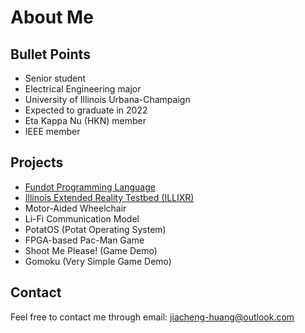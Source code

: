 # About Me

## Bullet Points

* Senior student
* Electrical Engineering major
* University of Illinois Urbana-Champaign
* Expected to graduate in 2022
* Eta Kappa Nu (HKN) member
* IEEE member

## Projects

* [Fundot Programming Language](https://fundot.github.io/fundot/)
* [Illinois Extended Reality Testbed (ILLIXR)](https://illixr.github.io/)
* Motor-Aided Wheelchair
* Li-Fi Communication Model
* PotatOS (Potat Operating System)
* FPGA-based Pac-Man Game
* Shoot Me Please! (Game Demo)
* Gomoku (Very Simple Game Demo)

## Contact

Feel free to contact me through email: <jiacheng-huang@outlook.com>
